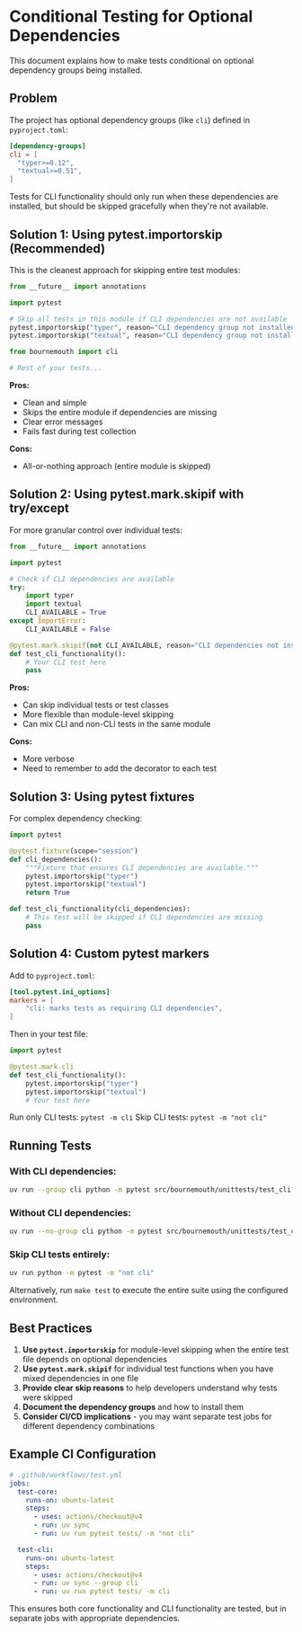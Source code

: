 # Conditional Testing for Optional Dependencies

This document explains how to make tests conditional on optional dependency groups being installed.

## Problem

The project has optional dependency groups (like `cli`) defined in `pyproject.toml`:

```toml
[dependency-groups]
cli = [
  "typer>=0.12",
  "textual>=0.51",
]
```

Tests for CLI functionality should only run when these dependencies are installed, but should be skipped gracefully when they're not available.

## Solution 1: Using pytest.importorskip (Recommended)

This is the cleanest approach for skipping entire test modules:

```python
from __future__ import annotations

import pytest

# Skip all tests in this module if CLI dependencies are not available
pytest.importorskip("typer", reason="CLI dependency group not installed")
pytest.importorskip("textual", reason="CLI dependency group not installed")

from bournemouth import cli

# Rest of your tests...
```

**Pros:**
- Clean and simple
- Skips the entire module if dependencies are missing
- Clear error messages
- Fails fast during test collection

**Cons:**
- All-or-nothing approach (entire module is skipped)

## Solution 2: Using pytest.mark.skipif with try/except

For more granular control over individual tests:

```python
from __future__ import annotations

import pytest

# Check if CLI dependencies are available
try:
    import typer
    import textual
    CLI_AVAILABLE = True
except ImportError:
    CLI_AVAILABLE = False

@pytest.mark.skipif(not CLI_AVAILABLE, reason="CLI dependencies not installed")
def test_cli_functionality():
    # Your CLI test here
    pass
```

**Pros:**
- Can skip individual tests or test classes
- More flexible than module-level skipping
- Can mix CLI and non-CLI tests in the same module

**Cons:**
- More verbose
- Need to remember to add the decorator to each test

## Solution 3: Using pytest fixtures

For complex dependency checking:

```python
import pytest

@pytest.fixture(scope="session")
def cli_dependencies():
    """Fixture that ensures CLI dependencies are available."""
    pytest.importorskip("typer")
    pytest.importorskip("textual")
    return True

def test_cli_functionality(cli_dependencies):
    # This test will be skipped if CLI dependencies are missing
    pass
```

## Solution 4: Custom pytest markers

Add to `pyproject.toml`:

```toml
[tool.pytest.ini_options]
markers = [
    "cli: marks tests as requiring CLI dependencies",
]
```

Then in your test file:

```python
import pytest

@pytest.mark.cli
def test_cli_functionality():
    pytest.importorskip("typer")
    pytest.importorskip("textual")
    # Your test here
```

Run only CLI tests: `pytest -m cli`
Skip CLI tests: `pytest -m "not cli"`

## Running Tests

### With CLI dependencies:
```bash
uv run --group cli python -m pytest src/bournemouth/unittests/test_cli.py -v
```

### Without CLI dependencies:
```bash
uv run --no-group cli python -m pytest src/bournemouth/unittests/test_cli.py -v
```

### Skip CLI tests entirely:
```bash
uv run python -m pytest -m "not cli"
```

Alternatively, run `make test` to execute the entire suite using the
configured environment.

## Best Practices

1. **Use `pytest.importorskip`** for module-level skipping when the entire test file depends on optional dependencies
2. **Use `pytest.mark.skipif`** for individual test functions when you have mixed dependencies in one file
3. **Provide clear skip reasons** to help developers understand why tests were skipped
4. **Document the dependency groups** and how to install them
5. **Consider CI/CD implications** - you may want separate test jobs for different dependency combinations

## Example CI Configuration

```yaml
# .github/workflows/test.yml
jobs:
  test-core:
    runs-on: ubuntu-latest
    steps:
      - uses: actions/checkout@v4
      - run: uv sync
      - run: uv run pytest tests/ -m "not cli"

  test-cli:
    runs-on: ubuntu-latest
    steps:
      - uses: actions/checkout@v4
      - run: uv sync --group cli
      - run: uv run pytest tests/ -m cli
```

This ensures both core functionality and CLI functionality are tested, but in separate jobs with appropriate dependencies.
